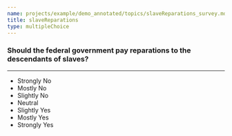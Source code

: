 ```yaml
---
name: projects/example/demo_annotated/topics/slaveReparations_survey.md
title: slaveReparations
type: multipleChoice
---
```


### Should the federal government pay reparations to the descendants of slaves?

---

- Strongly No
- Mostly No
- Slightly No
- Neutral
- Slightly Yes
- Mostly Yes
- Strongly Yes
